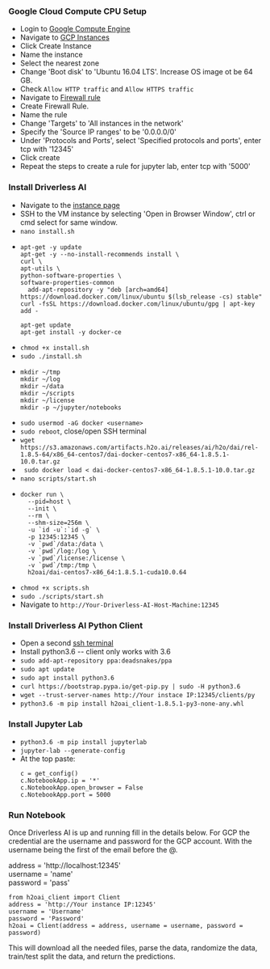### Google Cloud Compute CPU Setup
- Login to [Google Compute Engine](https://console.cloud.google.com)
- Navigate to [GCP Instances](https://console.cloud.google.com/compute/instances)
- Click Create Instance
- Name the instance
- Select the nearest zone
- Change 'Boot disk' to 'Ubuntu 16.04 LTS'. Increase OS image ot be 64 GB.
- Check `Allow HTTP traffic` and `Allow HTTPS traffic`
- Navigate to [Firewall rule](https://console.cloud.google.com/networking/firewalls/)
- Create Firewall Rule.
- Name the rule
- Change 'Targets' to 'All instances in the network'
- Specify the 'Source IP ranges' to be '0.0.0.0/0'
- Under 'Protocols and Ports', select 'Specified protocols and ports', enter tcp with '12345'
- Click create
- Repeat the steps to create a rule for jupyter lab, enter tcp with '5000'

### Install Driverless AI
- Navigate to the [instance page](https://console.cloud.google.com/compute/instances)
- SSH to the VM instance by selecting 'Open in Browser Window', ctrl or cmd select for same window.
- ```nano install.sh```
- ```
  apt-get -y update
  apt-get -y --no-install-recommends install \
  curl \
  apt-utils \
  python-software-properties \
  software-properties-common
    add-apt-repository -y "deb [arch=amd64] https://download.docker.com/linux/ubuntu $(lsb_release -cs) stable"
  curl -fsSL https://download.docker.com/linux/ubuntu/gpg | apt-key add -

  apt-get update
  apt-get install -y docker-ce
  ```
- ```chmod +x install.sh```
- ```sudo ./install.sh```
- ```
  mkdir ~/tmp
  mkdir ~/log
  mkdir ~/data
  mkdir ~/scripts
  mkdir ~/license
  mkdir -p ~/jupyter/notebooks
  ```
- ```sudo usermod -aG docker <username>```
- ```sudo reboot```, close/open SSH terminal
- ```wget https://s3.amazonaws.com/artifacts.h2o.ai/releases/ai/h2o/dai/rel-1.8.5-64/x86_64-centos7/dai-docker-centos7-x86_64-1.8.5.1-10.0.tar.gz```
- ``` sudo docker load < dai-docker-centos7-x86_64-1.8.5.1-10.0.tar.gz```
- ```nano scripts/start.sh```
- ```
  docker run \
    --pid=host \
    --init \
    --rm \
    --shm-size=256m \
    -u `id -u`:`id -g` \
    -p 12345:12345 \
    -v `pwd`/data:/data \
    -v `pwd`/log:/log \
    -v `pwd`/license:/license \
    -v `pwd`/tmp:/tmp \
    h2oai/dai-centos7-x86_64:1.8.5.1-cuda10.0.64
  ```
- ```chmod +x scripts.sh```
- ```sudo ./scripts/start.sh```
- Navigate to ```http://Your-Driverless-AI-Host-Machine:12345```

### Install Driverless AI Python Client
- Open a second [ssh terminal](https://console.cloud.google.com/compute/instances) 
- Install python3.6 -- client only works with 3.6
- ```sudo add-apt-repository ppa:deadsnakes/ppa```
- ```sudo apt update```
- ```sudo apt install python3.6```
- ```curl https://bootstrap.pypa.io/get-pip.py | sudo -H python3.6```
- ```wget --trust-server-names http://Your instace IP:12345/clients/py```
- ```python3.6 -m pip install h2oai_client-1.8.5.1-py3-none-any.whl```

### Install Jupyter Lab
- ```python3.6 -m pip install jupyterlab```
- ```jupyter-lab --generate-config```
- At the top paste:
  ```
  c = get_config()
  c.NotebookApp.ip = '*'
  c.NotebookApp.open_browser = False
  c.NotebookApp.port = 5000
  ```
  
### Run Notebook
Once Driverless AI is up and running fill in the details below. For GCP the credential are the username and password for the GCP account. With the username being the first of the email before the @.

address = 'http://localhost:12345' <br>
username = 'name' <br>
password = 'pass'
```
from h2oai_client import Client
address = 'http://Your instance IP:12345'
username = 'Username'
password = 'Password'
h2oai = Client(address = address, username = username, password = password)
```
This will download all the needed files, parse the data, randomize the data, train/test split the data, and return the predictions. 
